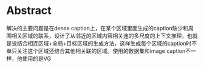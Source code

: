 # Abstract

解决的主要问题是在dense caption上，在某个区域里面生成的caption缺少和周围相关区域的联系，设计了从邻近的区域内容相关连的多尺度的上下文推理，也就是说结合相连区域+全局+目标区域的生成方法，这样生成每个区域的caption时不单只关注这个区域还结合其他相关联的区域。使用的数据集和image caption不一样，他使用的是VG